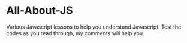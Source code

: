 # All-About-JS
Various Javascript lessons to help you understand Javascript. Test the codes as you read through, my comments will help you. 
